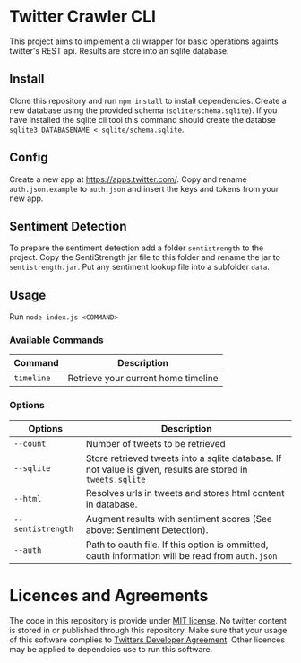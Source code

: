 # Twitter Crawler CLI

This project aims to implement a cli wrapper for basic operations againts twitter's REST api. Results are store into an sqlite database.

## Install

Clone this repository and run `npm install` to install dependencies. Create a new database using the provided schema (`sqlite/schema.sqlite`). If you have installed the sqlite cli tool this command should create the databse `sqlite3 DATABASENAME < sqlite/schema.sqlite`. 

## Config

Create a new app at https://apps.twitter.com/. Copy and rename `auth.json.example` to `auth.json` and insert the keys and tokens from your new app.

## Sentiment Detection

To prepare the sentiment detection add a folder `sentistrength` to the project. Copy the SentiStrength jar file to this folder and rename the jar to `sentistrength.jar`. Put any sentiment lookup file into a subfolder `data`.

## Usage

Run `node index.js <COMMAND>`

### Available Commands

| Command | Description |
| ------- | ----------- |
| `timeline` | Retrieve your current home timeline |

### Options

| Options | Description |
| ------- | ----------- |
| `--count` | Number of tweets to be retrieved |
| `--sqlite` | Store retrieved tweets into a sqlite database. If not value is given, results are stored in `tweets.sqlite` |
| `--html` | Resolves urls in tweets and stores html content in database. |
| `--sentistrength` | Augment results with sentiment scores (See above: Sentiment Detection). |
| `--auth` | Path to oauth file. If this option is ommitted, oauth information will be read from `auth.json` |


# Licences and Agreements

The code in this repository is provide under [MIT license](License.md). No twitter content is stored in or published through this repository. Make sure that your usage of this software complies to [Twitters Developer Agreement](https://dev.twitter.com/overview/terms/agreement-and-policy). Other licences may be applied to dependcies use to run this software.